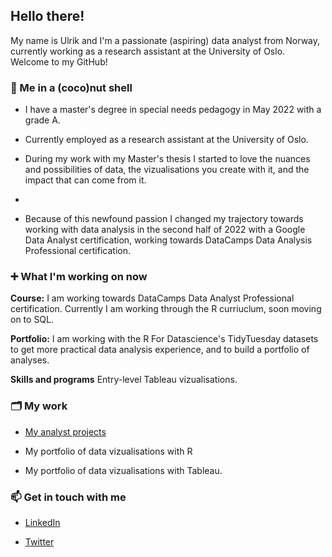 ## Hello there!
My name is Ulrik and I'm a passionate (aspiring) data analyst from Norway, currently working as a research assistant at the University of Oslo. Welcome to my GitHub!



### 🥥  Me in a (coco)nut shell
  
- I have a master's degree in special needs pedagogy in May 2022 with a grade A.

- Currently employed as a research assistant at the University of Oslo. 
 
- During my work with my Master's thesis I started to love the nuances and possibilities of data, the vizualisations you create with it, and the impact that can come from it. 
- 
- Because of this newfound passion I changed my trajectory towards working with data analysis in the second half of 2022 with a Google Data Analyst certification, working towards DataCamps Data Analysis Professional certification. 




### ➕ What I'm working on now
**Course:** I am working towards DataCamps Data Analyst Professional certification. Currently I am working through the R curriuclum, soon moving on to SQL. 

**Portfolio:** I am working with the R For Datascience's TidyTuesday datasets to get more practical data analysis experience, and to build a portfolio of analyses.

**Skills and programs** Entry-level Tableau vizualisations. 




### 🗂 My work
 
- [My analyst projects](https://github.com/UlrikDaae/Analyst-Projects/blob/main/README.md)

- My portfolio of data vizualisations with R

- My portfolio of data vizualisations with Tableau. 
  



### 📫 Get in touch with me

- [LinkedIn](https://www.linkedin.com/in/ulrik-daae/)

- [Twitter](https://twitter.com/UlrikDaae)
